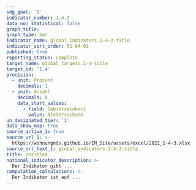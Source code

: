 ```yaml
---
sdg_goal: '1'
indicator_number: 1.4.3
data_non_statistical: false
graph_title:
graph_type: bar
indicator_name: global_indicators.1-4-3-title
indicator_sort_order: 01-04-03
published: true
reporting_status: complete
target_name: global_targets.1-4-title
target_id: '1.4'
precision:
  - unit: Prozent
    decimals: 1
  - unit: Anzahl
    decimals: 0
    data_start_values:
      - field: Gebietseinheit
        value: Niedersachsen
un_designated_tier: '1'
data_show_map: true
source_active_1: true
source_url_1: >-
  https://wohnungnds.github.io/IM_Site/assets/excel/2021_1-4-3.xlsx
source_url_text_1: global_indicators.1-4-3-title
title: Untitled
national_indicator_description: >-
  Der Indikator gibt ...
computation_calculations: >-
  Der Indikator ist auf ...
---
```

